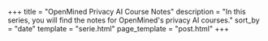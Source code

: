 +++
title = "OpenMined Privacy AI Course Notes"
description = "In this series, you will find the notes for OpenMined's privacy AI courses."
sort_by = "date"
template = "serie.html"
page_template = "post.html"
+++
